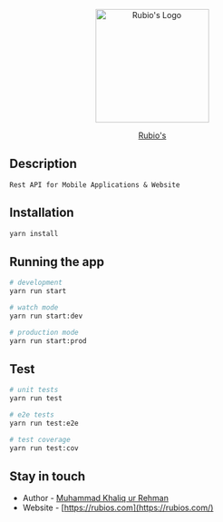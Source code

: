 <p align="center">
  <a href="https://rubios.com" target="blank"><img src="https://delmarhighlandstowncenter.com/wp-content/uploads/2020/09/DMHTC_Listing_Gallery_Rubioslogo.jpg" width="200" alt="Rubio's Logo" /></a>
</p>

  <p align="center"><a href="https://rubios.com" target="_blank">Rubio's</a></p>
    <p align="center">

</p>

## Description

```
Rest API for Mobile Applications & Website
```

## Installation

```bash
yarn install
```

## Running the app

```bash
# development
yarn run start

# watch mode
yarn run start:dev

# production mode
yarn run start:prod
```

## Test

```bash
# unit tests
yarn run test

# e2e tests
yarn run test:e2e

# test coverage
yarn run test:cov
```

## Stay in touch

- Author - [Muhammad Khaliq ur Rehman](https://citrusbits.com)
- Website - [https://rubios.com](https://rubios.com/)